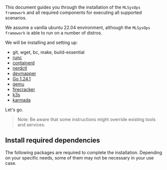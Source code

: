 This document guides you through the installation of the `MLSysOps framework`
and all required components for executing all supported scenarios.

We assume a vanilla ubuntu 22.04 environment, although the `MLSysOps framework`
is able to run on a number of distros.

We will be installing and setting up:

- git, wget, bc, make, build-essential
- [runc](https://github.com/opencontainers/runc)
- [containerd](https://github.com/containerd/containerd/)
- [nerdctl](https://github.com/containerd/nerdctl)
- [devmapper](https://docs.docker.com/storage/storagedriver/device-mapper-driver/)
- [Go 1.24.1](https://go.dev/doc/install)
- [qemu](https://www.qemu.org/)
- [firecracker](https://github.com/firecracker-microvm/firecracker)
- [k3s](https://k3s.sh)
- [karmada](https://karmada.io)

Let's go.

> Note: Be aware that some instructions might override existing tools and services.

## Install required dependencies

The following packages are required to complete the installation. Depending
on your specific needs, some of them may not be necessary in your use case.

